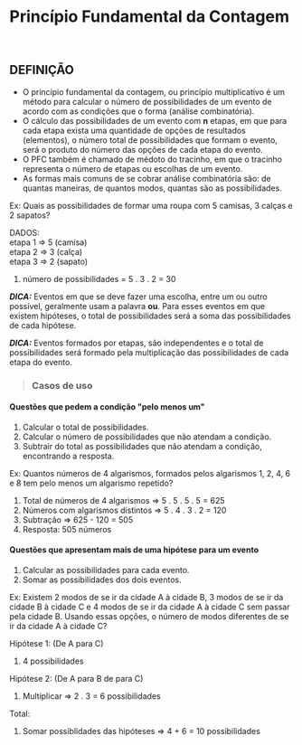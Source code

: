 # Princípio Fundamental da Contagem

<br>

## DEFINIÇÃO
* O princípio fundamental da contagem, ou princípio multiplicativo é um método para calcular o número de possibilidades de um evento de acordo com as condições que o forma (análise combinatória).
* O cálculo das possibilidades de um evento com **n** etapas, em que para cada etapa exista uma quantidade de opções de resultados (elementos), o número total de possibilidades que formam o evento, será o produto do número das opções de cada etapa do evento.
* O PFC também é chamado de médoto do tracinho, em que o tracinho representa o número de etapas ou escolhas de um evento.
* As formas mais comuns de se cobrar análise combinatória são: de quantas maneiras, de quantos modos, quantas são as possibilidades.

Ex: Quais as possibilidades de formar uma roupa com 5 camisas, 3 calças e 2 sapatos?

DADOS:  
etapa 1 => 5 (camisa)  
etapa 2 => 3 (calça)  
etapa 3 => 2 (sapato)  

1. número de possibilidades = 5 . 3 . 2 = 30 

***DICA:*** Eventos em que se deve fazer uma escolha, entre um ou outro possível, geralmente usam a palavra **ou**. Para esses eventos em que existem hipóteses, o total de possibilidades será a soma das possibilidades de cada hipótese.

***DICA:*** Eventos formados por etapas, são independentes e o total de possibilidades será formado pela multiplicação das possibilidades de cada etapa do evento.

> ### Casos de uso

#### Questões que pedem a condição "pelo menos um"
1. Calcular o total de possibilidades.
2. Calcular o número de possibilidades que não atendam a condição.
3. Subtrair do total as possibilidades que não atendam a condição, encontrando a resposta.

Ex: Quantos números de 4 algarismos, formados pelos algarismos 1, 2, 4, 6 e 8 tem pelo menos um algarismo repetido?

1. Total de números de 4 algarismos => 5 . 5 . 5 . 5 = 625
2. Números com algarismos distintos => 5 . 4 . 3 . 2 = 120
3. Subtração => 625 - 120 = 505
4. Resposta: 505 números

#### Questões que apresentam mais de uma hipótese para um evento
1. Calcular as possibilidades para cada evento.
2. Somar as possibilidades dos dois eventos.

Ex: Existem 2 modos de se ir da cidade A à cidade B, 3 modos de se ir da cidade B à cidade C e 4 modos de se ir da cidade A à cidade C sem passar pela cidade B. Usando essas opções, o número de modos diferentes de se ir da cidade A à cidade C?

Hipótese 1: (De A para C)
1. 4 possibilidades

Hipótese 2: (De A para B de para C)
1. Multiplicar => 2 . 3 = 6 possibilidades

Total:
1. Somar possiblidades das hipóteses => 4 + 6 = 10 possibilidades